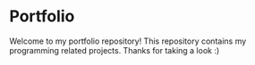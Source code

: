 # Portfolio
 Welcome to my portfolio repository! This repository contains my programming related projects. Thanks for taking a look :)

